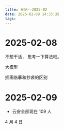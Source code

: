 ```yaml
---
title: 日记—-2025-02
date: 2025-02-08 14:35:28
tags:
---
```



# 2025-02-08


不想干活， 思考一下算法吧。
 
大模型


插画临摹和抄袭的区别






# 2025-02-09
- 云安全部现在 109 人








4 月 4 日 














